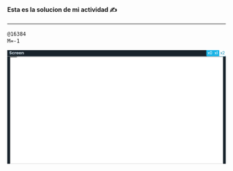 #### Esta es la solucion de mi actividad ✍️
---

```assembly
@16384
M=-1
```

![image](../../../../assets/Actividad1.11.png)